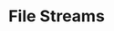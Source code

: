---
permalink: /lectures102/filestreams/
title: "File Streams"
author_profile: false
classes: wide
---